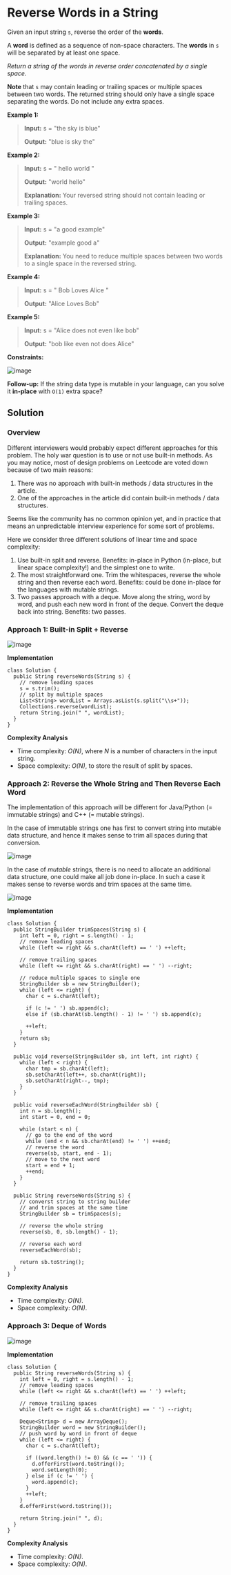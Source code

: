 # Reverse Words in a String

Given an input string ```s```, reverse the order of the **words**.

A **word** is defined as a sequence of non-space characters. The **words** in ```s``` will be separated by at least one space.

*Return a string of the words in reverse order concatenated by a single space.*

**Note** that ```s``` may contain leading or trailing spaces or multiple spaces between two words. The returned string should only have a single space separating the words. Do not include any extra spaces.

**Example 1:**
> **Input:** s = "the sky is blue"
> 
> **Output:** "blue is sky the"

**Example 2:**
> **Input:** s = "  hello world  "
> 
> **Output:** "world hello"
> 
> **Explanation:** Your reversed string should not contain leading or trailing spaces.

**Example 3:**
> **Input:** s = "a good   example"
> 
> **Output:** "example good a"
> 
> **Explanation:** You need to reduce multiple spaces between two words to a single space in the reversed string.

**Example 4:**
> **Input:** s = "  Bob    Loves  Alice   "
> 
> **Output:** "Alice Loves Bob"

**Example 5:**
> **Input:** s = "Alice does not even like bob"
> 
> **Output:** "bob like even not does Alice"

**Constraints:**

![image](https://user-images.githubusercontent.com/19383145/123564448-87924900-d787-11eb-88ce-a8596c419abb.png)

**Follow-up:** If the string data type is mutable in your language, can you solve it **in-place** with ```O(1)``` extra space?

## Solution

### Overview

Different interviewers would probably expect different approaches for this problem. The holy war question is to use or not use built-in methods. As you may notice, most of design problems on Leetcode are voted down because of two main reasons:

1. There was no approach with built-in methods / data structures in the article.
2. One of the approaches in the article did contain built-in methods / data structures.

Seems like the community has no common opinion yet, and in practice that means an unpredictable interview experience for some sort of problems.

Here we consider three different solutions of linear time and space complexity:

1. Use built-in split and reverse. Benefits: in-place in Python (in-place, but linear space complexity!) and the simplest one to write.
2. The most straightforward one. Trim the whitespaces, reverse the whole string and then reverse each word.
Benefits: could be done in-place for the languages with mutable strings.
3. Two passes approach with a deque. Move along the string, word by word, and push each new word in front of the deque. Convert the deque back into string. Benefits: two passes.

### Approach 1: Built-in Split + Reverse

![image](https://user-images.githubusercontent.com/19383145/123564644-2b7bf480-d788-11eb-8685-cd2c2e2b37de.png)

**Implementation**

```
class Solution {
  public String reverseWords(String s) {
    // remove leading spaces
    s = s.trim();
    // split by multiple spaces
    List<String> wordList = Arrays.asList(s.split("\\s+"));
    Collections.reverse(wordList);
    return String.join(" ", wordList);
  }
}
```

**Complexity Analysis**
- Time complexity: *O(N)*, where *N* is a number of characters in the input string.
- Space complexity: *O(N)*, to store the result of split by spaces.

### Approach 2: Reverse the Whole String and Then Reverse Each Word

The implementation of this approach will be different for Java/Python (= immutable strings) and C++ (= mutable strings).

In the case of immutable strings one has first to convert string into mutable data structure, and hence it makes sense to trim all spaces during that conversion.

![image](https://user-images.githubusercontent.com/19383145/123564732-7eee4280-d788-11eb-9a1a-db69bd6d0271.png)

In the case of *mutable* strings, there is no need to allocate an additional data structure, one could make all job done in-place. In such a case it makes sense to reverse words and trim spaces at the same time.

![image](https://user-images.githubusercontent.com/19383145/123564763-9decd480-d788-11eb-8190-d184b08d9bfc.png)

**Implementation**

```
class Solution {
  public StringBuilder trimSpaces(String s) {
    int left = 0, right = s.length() - 1;
    // remove leading spaces
    while (left <= right && s.charAt(left) == ' ') ++left;

    // remove trailing spaces
    while (left <= right && s.charAt(right) == ' ') --right;

    // reduce multiple spaces to single one
    StringBuilder sb = new StringBuilder();
    while (left <= right) {
      char c = s.charAt(left);

      if (c != ' ') sb.append(c);
      else if (sb.charAt(sb.length() - 1) != ' ') sb.append(c);

      ++left;
    }
    return sb;
  }

  public void reverse(StringBuilder sb, int left, int right) {
    while (left < right) {
      char tmp = sb.charAt(left);
      sb.setCharAt(left++, sb.charAt(right));
      sb.setCharAt(right--, tmp);
    }
  }

  public void reverseEachWord(StringBuilder sb) {
    int n = sb.length();
    int start = 0, end = 0;

    while (start < n) {
      // go to the end of the word
      while (end < n && sb.charAt(end) != ' ') ++end;
      // reverse the word
      reverse(sb, start, end - 1);
      // move to the next word
      start = end + 1;
      ++end;
    }
  }

  public String reverseWords(String s) {
    // converst string to string builder 
    // and trim spaces at the same time
    StringBuilder sb = trimSpaces(s);

    // reverse the whole string
    reverse(sb, 0, sb.length() - 1);

    // reverse each word
    reverseEachWord(sb);

    return sb.toString();
  }
}
```

**Complexity Analysis**
- Time complexity: *O(N)*.
- Space complexity: *O(N)*.

### Approach 3: Deque of Words

![image](https://user-images.githubusercontent.com/19383145/123564837-e1474300-d788-11eb-962e-f6ba65822294.png)

**Implementation**

```
class Solution {
  public String reverseWords(String s) {
    int left = 0, right = s.length() - 1;
    // remove leading spaces
    while (left <= right && s.charAt(left) == ' ') ++left;

    // remove trailing spaces
    while (left <= right && s.charAt(right) == ' ') --right;

    Deque<String> d = new ArrayDeque();
    StringBuilder word = new StringBuilder();
    // push word by word in front of deque
    while (left <= right) {
      char c = s.charAt(left);

      if ((word.length() != 0) && (c == ' ')) {
        d.offerFirst(word.toString());
        word.setLength(0);
      } else if (c != ' ') {
        word.append(c);
      }
      ++left;
    }
    d.offerFirst(word.toString());

    return String.join(" ", d);
  }
}
```

**Complexity Analysis**
- Time complexity: *O(N)*.
- Space complexity: *O(N)*.
